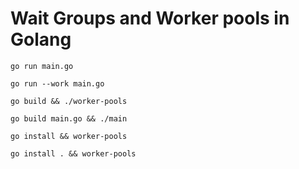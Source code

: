 # Wait Groups and Worker pools in Golang

`go run main.go`

`go run --work main.go`

`go build && ./worker-pools`

`go build main.go && ./main`

`go install && worker-pools`

`go install . && worker-pools`
